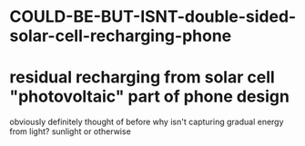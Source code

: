 # COULD-BE-BUT-ISNT-double-sided-solar-cell-recharging-phone

# residual recharging from solar cell "photovoltaic" part of phone design


obviously definitely thought of before why isn't capturing gradual energy from light? sunlight or otherwise
